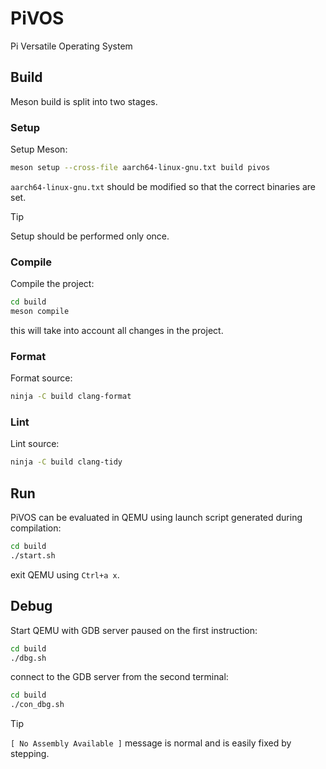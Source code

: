 # PiVOS
Pi Versatile Operating System

## Build

Meson build is split into two stages.

### Setup

Setup Meson:
```bash
meson setup --cross-file aarch64-linux-gnu.txt build pivos
```

`aarch64-linux-gnu.txt` should be modified so that the correct binaries are set.

> [!TIP]
> Setup should be performed only once.

### Compile

Compile the project:

```bash
cd build
meson compile
```
this will take into account all changes in the project.

### Format

Format source:
```bash
ninja -C build clang-format
```

### Lint

Lint source:
```bash
ninja -C build clang-tidy
```

## Run

PiVOS can be evaluated in QEMU using launch script generated during compilation:
```bash
cd build
./start.sh
```

exit QEMU using `Ctrl+a x`.

## Debug

Start QEMU with GDB server paused on the first instruction:
```bash
cd build
./dbg.sh
```

connect to the GDB server from the second terminal:
```bash
cd build
./con_dbg.sh
```

> [!TIP]
> `[ No Assembly Available ]` message is normal and is easily fixed by stepping.
